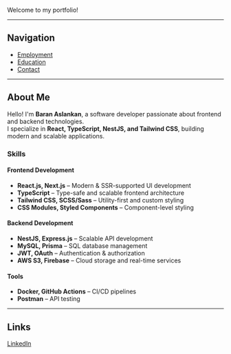 Welcome to my portfolio!

---

## Navigation  
- [Employment](employment.markdown)  
- [Education](education.markdown)  
- [Contact](contact.markdown)  

---

## About Me  

Hello! I'm **Baran Aslankan**, a software developer passionate about frontend and backend technologies.  
I specialize in **React, TypeScript, NestJS, and Tailwind CSS**, building modern and scalable applications.  

### Skills  
#### **Frontend Development**  
- **React.js, Next.js** – Modern & SSR-supported UI development  
- **TypeScript** – Type-safe and scalable frontend architecture  
- **Tailwind CSS, SCSS/Sass** – Utility-first and custom styling  
- **CSS Modules, Styled Components** – Component-level styling  


#### **Backend Development**  
- **NestJS, Express.js** – Scalable API development  
- **MySQL, Prisma** – SQL database management  
- **JWT, OAuth** – Authentication & authorization  
- **AWS S3, Firebase** – Cloud storage and real-time services

#### **Tools**
- **Docker, GitHub Actions** – CI/CD pipelines  
- **Postman** – API testing 

---

## Links  
[LinkedIn](https://www.linkedin.com/in/baran-aslankan-220a23196/)  
